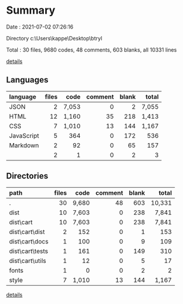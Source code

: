 # Summary

Date : 2021-07-02 07:26:16

Directory c:\Users\kappe\Desktop\btryl

Total : 30 files,  9680 codes, 48 comments, 603 blanks, all 10331 lines

[details](details.md)

## Languages
| language | files | code | comment | blank | total |
| :--- | ---: | ---: | ---: | ---: | ---: |
| JSON | 2 | 7,053 | 0 | 2 | 7,055 |
| HTML | 12 | 1,160 | 35 | 218 | 1,413 |
| CSS | 7 | 1,010 | 13 | 144 | 1,167 |
| JavaScript | 5 | 364 | 0 | 172 | 536 |
| Markdown | 2 | 92 | 0 | 65 | 157 |
|  | 2 | 1 | 0 | 2 | 3 |

## Directories
| path | files | code | comment | blank | total |
| :--- | ---: | ---: | ---: | ---: | ---: |
| . | 30 | 9,680 | 48 | 603 | 10,331 |
| dist | 10 | 7,603 | 0 | 238 | 7,841 |
| dist\cart | 10 | 7,603 | 0 | 238 | 7,841 |
| dist\cart\dist | 2 | 152 | 0 | 1 | 153 |
| dist\cart\docs | 1 | 100 | 0 | 9 | 109 |
| dist\cart\tests | 1 | 161 | 0 | 149 | 310 |
| dist\cart\utils | 1 | 12 | 0 | 5 | 17 |
| fonts | 1 | 0 | 0 | 2 | 2 |
| style | 7 | 1,010 | 13 | 144 | 1,167 |

[details](details.md)